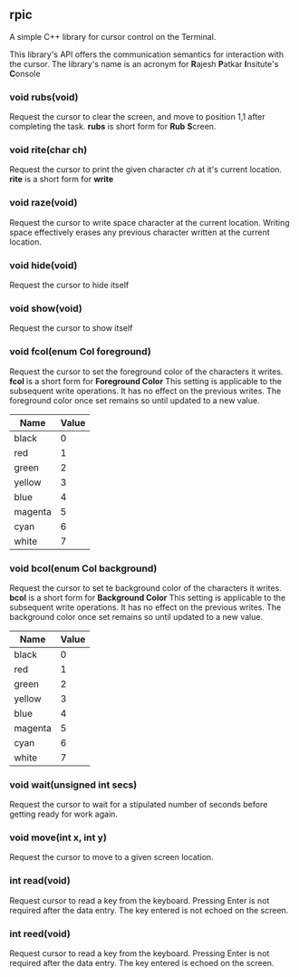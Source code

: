 ## rpic

A simple C++ library for cursor control on the Terminal.

  This library's API offers the communication semantics for interaction with the cursor. The library's name is an acronym for
  **R**ajesh **P**atkar **I**nsitute's **C**onsole

### void rubs(void)

  Request the cursor to clear the screen, and move to position 1,1 after completing the task.
  **rubs** is short form for **Rub** **S**creen.

### void rite(char ch)

  Request the cursor to print the given character *ch* at it's current location.
  **rite** is a short form for **write**

### void raze(void)

   Request the cursor to write space character at the current location.
   Writing space effectively erases any previous character written at the current location.

### void hide(void)

   Request the cursor to hide itself

### void show(void)

  Request the cursor to show itself

### void fcol(enum Col foreground)

  Request the cursor to set the foreground color of the characters it writes.
  **fcol** is a short form for **Foreground Color**
  This setting is applicable to the subsequent write operations. It has no effect on the previous writes.
  The foreground color once set remains so until updated to a new value.

  | Name | Value |
  |---|---|
  | black | 0 |
  | red | 1 |
  | green | 2 |
  | yellow | 3 |
  | blue | 4 |
  | magenta | 5 |
  | cyan | 6 |
  | white | 7 |

### void bcol(enum Col background)

   Request the cursor to set te background color of the characters it writes.
   **bcol** is a short form for **Background Color**
   This setting is applicable to the subsequent write operations. It has no effect on the previous writes.
   The background color once set remains so until updated to a new value.

  |Name    |Value  |
  |--------|-------|
  | black | 0 |
  | red     | 1      |
  | green   | 2      |
  | yellow  | 3      |
  | blue    | 4      |
  | magenta | 5      |
  | cyan    | 6      |
  | white   | 7      |

### void wait(unsigned int secs)

   Request the cursor to wait for a stipulated number of seconds before getting ready for work again.

### void move(int x, int y)

   Request the cursor to move to a given screen location.

### int read(void)

   Request cursor to read a key from the keyboard.
   Pressing Enter is not required after the data entry.
   The key entered is not echoed on the screen.

### int reed(void)

   Request cursor to read a key from the keyboard.
   Pressing Enter is not required after the data entry.
   The key entered is echoed on the screen.
